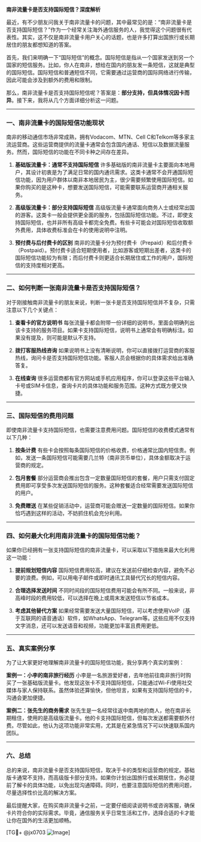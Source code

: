 **南非流量卡是否支持国际短信？深度解析**

最近，有不少朋友问我关于南非流量卡的问题，其中最常见的是：“南非流量卡是否支持国际短信？”作为一个经常关注海外通信服务的人，我觉得这个问题很有代表性。其实，这不仅是南非流量卡用户关心的话题，也是许多打算出国旅行或长期居住的朋友都想知道的答案。

首先，我们来明确一下“国际短信”的概念。国际短信是指从一个国家发送到另一个国家的短信服务。比如，你人在南非，想给在国内的朋友发一条短信，这就是典型的国际短信。国际短信和普通短信不同，它需要通过运营商的国际网络进行传输，因此可能会涉及到额外的费用和限制。

那么，南非流量卡是否支持国际短信呢？答案是：**部分支持，但具体情况因卡而异**。接下来，我将从几个方面详细分析这一问题。

---

### **一、南非流量卡的国际短信功能现状**

南非的移动通信市场非常成熟，拥有Vodacom、MTN、Cell C和Telkom等多家主流运营商。这些运营商提供的流量卡通常会包含国内通话、短信以及数据流量服务。然而，国际短信的功能在不同卡种之间存在差异。

1. **基础版流量卡：通常不支持国际短信**
   许多基础版的南非流量卡主要面向本地用户，其设计初衷是为了满足日常的国内通讯需求。这类卡通常不会开通国际短信功能，因为用户群体以南非本地居民为主，很少需要频繁使用国际短信。如果你购买的是这种卡，想要发送国际短信，可能需要联系运营商开通相关服务。

2. **高级版流量卡：部分支持国际短信**
   高级版流量卡通常面向商务人士或经常出国的游客。这类卡一般会提供更全面的服务，包括国际短信功能。不过，即使支持国际短信，也并非所有高级卡都完全免费。有些卡可能会对国际短信收取额外费用，具体收费标准会在卡的使用说明中注明。

3. **预付费与后付费卡的区别**
   南非的流量卡分为预付费卡（Prepaid）和后付费卡（Postpaid）。预付费卡适合短期使用者，比如游客或短期出差者，这类卡的国际短信功能较为有限；而后付费卡则更适合长期居住或工作的用户，国际短信的支持度相对更高。

---

### **二、如何判断一张南非流量卡是否支持国际短信？**

对于刚接触南非流量卡的朋友来说，判断一张卡是否支持国际短信并不复杂，只需注意以下几个关键点：

1. **查看卡的官方说明书**
   每张流量卡都会附带一份详细的说明书，里面会明确列出该卡支持的服务项目。如果卡支持国际短信，说明书上通常会有明确标注。如果没有提及，则可能是默认不支持。

2. **拨打客服热线咨询**
   如果说明书上没有清晰说明，你可以直接拨打运营商的客服热线，询问卡是否支持国际短信功能。客服人员会根据你的具体需求给出准确答复。

3. **在线查询**
   很多运营商都有官方网站或手机应用程序，你可以登录这些平台输入卡号或SIM卡信息，查询卡片的具体功能和服务范围。这种方式既方便又快捷。

---

### **三、国际短信的费用问题**

即使南非流量卡支持国际短信，也需要注意费用问题。国际短信的收费模式通常有以下几种：

1. **按条计费**
   有些卡会按照每条国际短信的价格收费，价格通常比国内短信贵。例如，发送一条国际短信可能需要几兰特（南非货币单位），具体金额取决于运营商的规定。

2. **包月套餐**
   部分运营商会推出包含一定数量国际短信的套餐，用户只需支付固定费用即可享受多次发送国际短信的服务。这种套餐适合经常需要发送国际短信的用户。

3. **免费赠送**
   在某些促销活动中，运营商可能会赠送一定数量的国际短信。如果你恰巧遇到这样的活动，不妨抓住机会充分利用。

---

### **四、如何最大化利用南非流量卡的国际短信功能？**

如果你已经拥有一张支持国际短信的南非流量卡，可以采取以下措施来最大化利用这一功能：

1. **提前规划短信内容**
   国际短信费用较高，建议在发送前仔细检查内容，避免不必要的浪费。例如，可以用电子邮件或即时通讯工具替代冗长的短信内容。

2. **合理选择发送时间**
   不同时间段的国际短信费用可能会有所不同。一般来说，非高峰时段的费用较低，可以选择在晚上或周末发送短信以节省成本。

3. **考虑其他替代方案**
   如果经常需要发送大量国际短信，可以考虑使用VoIP（基于互联网的语音通话）软件，如WhatsApp、Telegram等。这些应用不仅支持文字消息，还可以发送语音和视频，功能更加丰富且费用更低。

---

### **五、真实案例分享**

为了让大家更好地理解南非流量卡的国际短信功能，我分享两个真实的案例：

**案例一：小李的南非旅行经历**
小李是一名旅游爱好者，去年他前往南非旅行时购买了一张基础版流量卡。他发现这张卡不支持国际短信，只能通过Wi-Fi使用社交媒体与家人保持联系。虽然体验还算愉快，但他坦言，如果有支持国际短信的卡，沟通会更加便捷。

**案例二：张先生的商务需求**
张先生是一名经常往返中南两地的商人，他在南非长期租住，使用的是高级版流量卡。他的卡支持国际短信，但每次发送都需要额外付费。尽管如此，他认为这项功能非常实用，尤其是在紧急情况下可以快速联系国内团队。

---

### **六、总结**

总的来说，南非流量卡是否支持国际短信，取决于卡的类型和运营商的规定。基础版卡通常不支持，而高级版卡部分支持。如果你计划出国旅行或长期居住，务必提前了解卡的具体功能，以免出现沟通障碍。同时，也要注意国际短信的费用问题，尽量选择性价比高的解决方案。

最后提醒大家，在购买南非流量卡之前，一定要仔细阅读说明书或咨询客服，确保卡片符合你的实际需求。毕竟，通信服务关乎日常生活和工作，选择合适的卡才能让你在国外的生活更加顺畅。

[TG💪+ @jx0703 ![Image](https://github.com/user-attachments/assets/dbca1d08-cadb-493c-b0ec-ad6f7a83f270)]
